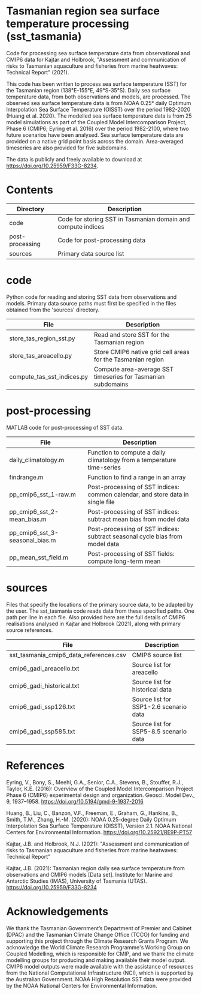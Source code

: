 # Tasmanian region sea surface temperature processing (sst_tasmania)

Code for processing sea surface temperature data from observational and CMIP6 data for Kajtar and Holbrook, "Assessment and communication of risks to Tasmanian aquaculture and fisheries from marine heatwaves: Technical Report" (2021).

This code has been written to process sea surface temperature (SST) for the Tasmanian region (138°E-155°E, 49°S-35°S). Daily sea surface temperature data, from both observations and models, are processed. The observed sea surface temperature data is from NOAA 0.25° daily Optimum Interpolation Sea Surface Temperature (OISST) over the period 1982-2020 (Huang et al. 2020). The modelled sea surface temperature data is from 25 model simulations as part of the Coupled Model Intercomparison Project, Phase 6 (CMIP6; Eyring et al. 2016) over the period 1982-2100, where two future scenarios have been analysed. Sea surface temperature data are provided on a native grid point basis across the domain. Area-averaged timeseries are also provided for five subdomains.

The data is publicly and freely available to download at https://doi.org/10.25959/F33G-8234.

# Contents

|Directory         |Description|
|------------------|-----------|
|code              |Code for storing SST in Tasmanian domain and compute indices|
|post-processing   |Code for post-processing data|
|sources           |Primary data source list|

# code

Python code for reading and storing SST data from observations and models. Primary data source paths must first be specified in the files obtained from the 'sources' directory.

|File              |Description|
|------------------|-----------|
|store_tas_region_sst.py     |Read and store SST for the Tasmanian region|
|store_tas_areacello.py      |Store CMIP6 native grid cell areas for the Tasmanian region|
|compute_tas_sst_indices.py  |Compute area-average SST timeseries for Tasmanian subdomains|

# post-processing

MATLAB code for post-processing of SST data.

|File              |Description|
|------------------|-----------|
|daily_climatology.m             |Function to compute a daily climatology from a temperature time-series|
|findrange.m                     |Function to find a range in an array|
|pp_cmip6_sst_1-raw.m            |Post-processing of SST indices: common calendar, and store data in single file|
|pp_cmip6_sst_2-mean_bias.m      |Post-processing of SST indices: subtract mean bias from model data|
|pp_cmip6_sst_3-seasonal_bias.m  |Post-processing of SST indices: subtract seasonal cycle bias from model data|
|pp_mean_sst_field.m             |Post-processing of SST fields: compute long-term mean|

# sources

Files that specify the locations of the primary source data, to be adapted by the user. The sst_tasmania code reads data from these specified paths. One path per line in each file. Also provided here are the full details of CMIP6 realisations analysed in Kajtar and Holbrook (2021), along with primary source references.

|File              |Description|
|------------------|-----------|
|sst_tasmania_cmip6_data_references.csv  |CMIP6 source list|
|cmip6_gadi_areacello.txt   |Source list for areacello|
|cmip6_gadi_historical.txt  |Source list for historical data|
|cmip6_gadi_ssp126.txt      |Source list for SSP1-2.6 scenario data|
|cmip6_gadi_ssp585.txt      |Source list for SSP5-8.5 scenario data|

# References

Eyring, V., Bony, S., Meehl, G.A., Senior, C.A., Stevens, B., Stouffer, R.J., Taylor, K.E. (2016): Overview of the Coupled Model Intercomparison Project Phase 6 (CMIP6) experimental design and organization. Geosci. Model Dev., 9, 1937–1958. https://doi.org/10.5194/gmd-9-1937-2016

Huang, B., Liu, C., Banzon, V.F., Freeman, E., Graham, G., Hankins, B., Smith, T.M., Zhang, H.-M. (2020): NOAA 0.25-degree Daily Optimum Interpolation Sea Surface Temperature (OISST), Version 2.1. NOAA National Centers for Environmental Information. https://doi.org/10.25921/RE9P-PT57

Kajtar, J.B. and Holbrook, N.J. (2021): "Assessment and communication of risks to Tasmanian aquaculture and fisheries from marine heatwaves: Technical Report"

Kajtar, J.B. (2021): Tasmanian region daily sea surface temperature from observations and CMIP6 models [Data set]. Institute for Marine and Antarctic Studies (IMAS), University of Tasmania (UTAS). https://doi.org/10.25959/F33G-8234

# Acknowledgements

We thank the Tasmanian Government’s Department of Premier and Cabinet (DPAC) and the Tasmanian Climate Change Office (TCCO) for funding and supporting this project through the Climate Research Grants Program. We acknowledge the World Climate Research Programme's Working Group on Coupled Modelling, which is responsible for CMIP, and we thank the climate modelling groups for producing and making available their model output. CMIP6 model outputs were made available with the assistance of resources from the National Computational Infrastructure (NCI), which is supported by the Australian Government. NOAA High Resolution SST data were provided by the NOAA National Centers for Environmental Information.
